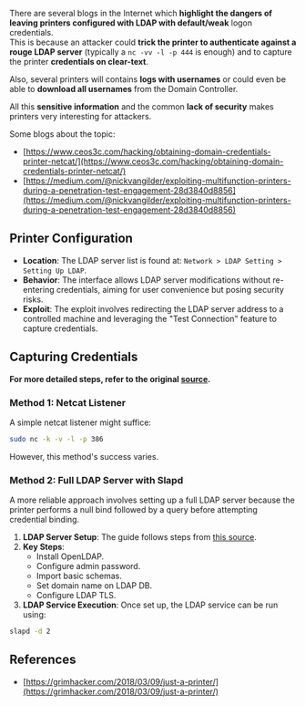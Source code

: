 






There are several blogs in the Internet which **highlight the dangers of leaving printers configured with LDAP with default/weak** logon credentials.\
This is because an attacker could **trick the printer to authenticate against a rouge LDAP server** (typically a `nc -vv -l -p 444` is enough) and to capture the printer **credentials on clear-text**.

Also, several printers will contains **logs with usernames** or could even be able to **download all usernames** from the Domain Controller.

All this **sensitive information** and the common **lack of security** makes printers very interesting for attackers.

Some blogs about the topic:

* [https://www.ceos3c.com/hacking/obtaining-domain-credentials-printer-netcat/](https://www.ceos3c.com/hacking/obtaining-domain-credentials-printer-netcat/)
* [https://medium.com/@nickvangilder/exploiting-multifunction-printers-during-a-penetration-test-engagement-28d3840d8856](https://medium.com/@nickvangilder/exploiting-multifunction-printers-during-a-penetration-test-engagement-28d3840d8856)

## Printer Configuration
- **Location**: The LDAP server list is found at: `Network > LDAP Setting > Setting Up LDAP`.
- **Behavior**: The interface allows LDAP server modifications without re-entering credentials, aiming for user convenience but posing security risks.
- **Exploit**: The exploit involves redirecting the LDAP server address to a controlled machine and leveraging the "Test Connection" feature to capture credentials.

## Capturing Credentials

**For more detailed steps, refer to the original [source](https://grimhacker.com/2018/03/09/just-a-printer/).**

### Method 1: Netcat Listener
A simple netcat listener might suffice:

```bash
sudo nc -k -v -l -p 386
```

However, this method's success varies.

### Method 2: Full LDAP Server with Slapd
A more reliable approach involves setting up a full LDAP server because the printer performs a null bind followed by a query before attempting credential binding.

1. **LDAP Server Setup**: The guide follows steps from [this source](https://www.server-world.info/en/note?os=Fedora_26&p=openldap).
2. **Key Steps**:
    - Install OpenLDAP.
    - Configure admin password.
    - Import basic schemas.
    - Set domain name on LDAP DB.
    - Configure LDAP TLS.
3. **LDAP Service Execution**: Once set up, the LDAP service can be run using:

```bash
slapd -d 2
```

## References
* [https://grimhacker.com/2018/03/09/just-a-printer/](https://grimhacker.com/2018/03/09/just-a-printer/)







